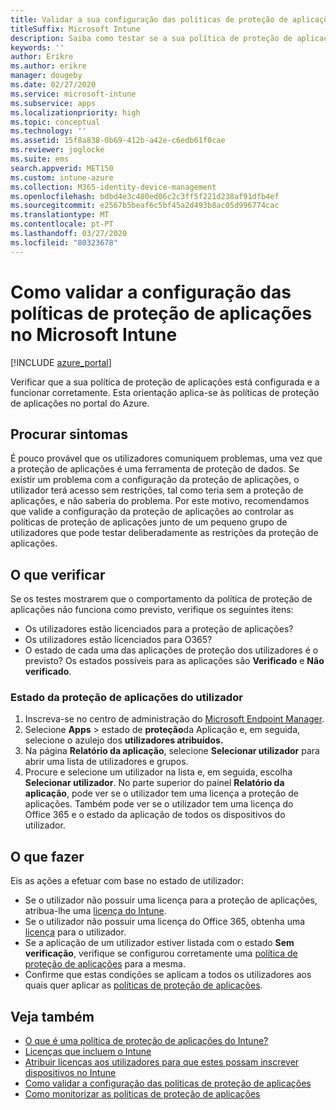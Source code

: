 ```yaml
---
title: Validar a sua configuração das políticas de proteção de aplicações
titleSuffix: Microsoft Intune
description: Saiba como testar se a sua política de proteção de aplicações está configurada e a funcionar corretamente no Microsoft Intune.
keywords: ''
author: Erikre
ms.author: erikre
manager: dougeby
ms.date: 02/27/2020
ms.service: microsoft-intune
ms.subservice: apps
ms.localizationpriority: high
ms.topic: conceptual
ms.technology: ''
ms.assetid: 15f8a838-0b69-412b-a42e-c6edb61f0cae
ms.reviewer: joglocke
ms.suite: ems
search.appverid: MET150
ms.custom: intune-azure
ms.collection: M365-identity-device-management
ms.openlocfilehash: bdbd4e3c480ed06c2c3ff5f221d238af91dfb4ef
ms.sourcegitcommit: e2567b5beaf6c5bf45a2d493b8ac05d996774cac
ms.translationtype: MT
ms.contentlocale: pt-PT
ms.lasthandoff: 03/27/2020
ms.locfileid: "80323678"
---
```

# <a name="how-to-validate-your-app-protection-policy-setup-in-microsoft-intune"></a>Como validar a configuração das políticas de proteção de aplicações no Microsoft Intune

[!INCLUDE [azure_portal](../includes/azure_portal.md)]

Verificar que a sua política de proteção de aplicações está configurada e a funcionar corretamente. Esta orientação aplica-se às políticas de proteção de aplicações no portal do Azure.

## <a name="checking-for-symptoms"></a>Procurar sintomas
É pouco provável que os utilizadores comuniquem problemas, uma vez que a proteção de aplicações é uma ferramenta de proteção de dados. Se existir um problema com a configuração da proteção de aplicações, o utilizador terá acesso sem restrições, tal como teria sem a proteção de aplicações, e não saberia do problema. Por este motivo, recomendamos que valide a configuração da proteção de aplicações ao controlar as políticas de proteção de aplicações junto de um pequeno grupo de utilizadores que pode testar deliberadamente as restrições da proteção de aplicações.

## <a name="what-to-check"></a>O que verificar

Se os testes mostrarem que o comportamento da política de proteção de aplicações não funciona como previsto, verifique os seguintes itens:

- Os utilizadores estão licenciados para a proteção de aplicações?
- Os utilizadores estão licenciados para O365?
- O estado de cada uma das aplicações de proteção dos utilizadores é o previsto? Os estados possíveis para as aplicações são **Verificado** e **Não verificado**.

### <a name="user-app-protection-status"></a>Estado da proteção de aplicações do utilizador
1. Inscreva-se no centro de administração do [Microsoft Endpoint Manager](https://go.microsoft.com/fwlink/?linkid=2109431).
3. Selecione **Apps** >  estado de **proteção**da Aplicação e, em seguida, selecione o azulejo dos **utilizadores atribuídos.** 
4. Na página **Relatório da aplicação**, selecione **Selecionar utilizador** para abrir uma lista de utilizadores e grupos. 
5. Procure e selecione um utilizador na lista e, em seguida, escolha **Selecionar utilizador**. No parte superior do painel **Relatório da aplicação**, pode ver se o utilizador tem uma licença a proteção de aplicações. Também pode ver se o utilizador tem uma licença do Office 365 e o estado da aplicação de todos os dispositivos do utilizador.

## <a name="what-to-do"></a>O que fazer
Eis as ações a efetuar com base no estado de utilizador:

- Se o utilizador não possuir uma licença para a proteção de aplicações, atribua-lhe uma [licença do Intune](../fundamentals/licenses.md).
- Se o utilizador não possuir uma licença do Office 365, obtenha uma [licença](../fundamentals/licenses.md) para o utilizador.
- Se a aplicação de um utilizador estiver listada com o estado **Sem verificação**, verifique se configurou corretamente uma [política de proteção de aplicações](app-protection-policies-validate.md) para a mesma.
- Confirme que estas condições se aplicam a todos os utilizadores aos quais quer aplicar as [políticas de proteção de aplicações](app-protection-policies-monitor.md).

## <a name="see-also"></a>Veja também

- [O que é uma política de proteção de aplicações do Intune?](app-protection-policies.md)
- [Licenças que incluem o Intune](../fundamentals/licenses.md)
- [Atribuir licenças aos utilizadores para que estes possam inscrever dispositivos no Intune](../fundamentals/licenses-assign.md)
- [Como validar a configuração das políticas de proteção de aplicações](app-protection-policies-validate.md)
- [Como monitorizar as políticas de proteção de aplicações](app-protection-policies-monitor.md)

